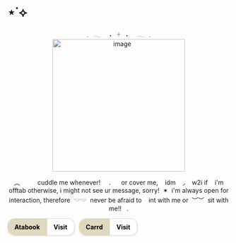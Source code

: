 # ⋆˙⟡
<div align="center">
𓈒⠀𓂃⠀⠀˖⠀𓇬⠀˖⠀⠀𓂃⠀𓈒
  <div align="center">
<img width="300" height="300" alt="image" src="https://media.discordapp.net/attachments/1406201432738365532/1416553148490977430/Untitled52_20250914013603.png?ex=68c7436c&is=68c5f1ec&hm=b3d197ad5ec4ec81ed1ef1e5c14c7db9233f1d9c23a0694f0e3dc8a4223ee3ce&=&format=webp&quality=lossless&width=750&height=750" />
    <p align="center">
      ‎‎ ‎ ‎ ︵ ‎‎ ‎ ‎ ‎‎ ‎ ‎ ‎‎ ‎ ‎ cuddle me whenever! ‎ ‎‎ ‎ ‎ . ‎‎ ‎ ‎ ‎ ‎ or cover me, ‎‎ ‎ ‎ idm ‎‎ ‎ ‎ ◞ ‎‎ ‎ ‎ w2i if ‎‎ ‎ ‎ i'm ‎‎ ‎ ‎ offtab otherwise, i might not see ur message, sorry! ‎‎ ✶ ‎ i'm always open for interaction, therefore ‎ 𓎟𓎟‎‎ ‎  never be afraid to  ‎ ‎‎ ‎ int with me or ‎ ‎‎︶︶ ‎  sit with me!! ‎ ‎‎ ‎.  
<style>
  .btn-container {
    display: flex;
    gap: 10px; /* small space between buttons */
  }
  .btn-half {
    display: inline-flex;
    border-radius: 15px;
    overflow: hidden;
    font-weight: bold;
    text-decoration: none;
    cursor: pointer;
    user-select: none;
    border: 1px solid #e0d8bf;
    box-shadow: 1px 1px 3px rgba(0,0,0,0.1);
  }
  .btn-half .left {
    background: #e0d8bf;
    color: black;
    padding: 10px 15px;
    border-top-left-radius: 15px;
    border-bottom-left-radius: 15px;
  }
  .btn-half .right {
    background: white;
    color: black;
    padding: 10px 15px;
    border-top-right-radius: 15px;
    border-bottom-right-radius: 15px;
    border-left: 1px solid #e0d8bf;
  }
  .btn-half:hover .left {
    background: #cfc3a5;
  }
</style>

<div class="btn-container">
  <a href="https://whatsurnamegirlfriend.atabook.org/" class="btn-half" target="_blank" rel="noopener noreferrer">
    <div class="left">Atabook</div>
    <div class="right">Visit</div>
  </a>
  
  <a href="https://theoceanswaveshealmysoul.carrd.co/" class="btn-half" target="_blank" rel="noopener noreferrer">
    <div class="left">Carrd</div>
    <div class="right">Visit</div>
  </a>
</div>




















